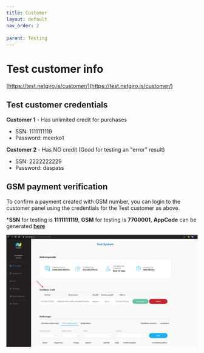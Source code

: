 ```yaml
---
title: Customer
layout: default
nav_order: 2

parent: Testing
---
```


# Test customer info

[https://test.netgiro.is/customer/](https://test.netgiro.is/customer/)

## Test customer credentials

**Customer 1** - Has unlimited credit for purchases

- SSN: 1111111119 
- Password: meerko1

**Customer 2** - Has NO credit (Good for testing an "error" result)

- SSN: 2222222229
- Password: daspass

## GSM payment verification

To confirm a payment created with GSM number, you can login to the customer panel using the credentials for the Test customer as above.

***SSN** for testing is **1111111119**, **GSM** for testing is **7700001**, **AppCode** can be generated [**here**](/docs/testing/api-pos)

![customer-payment-requests](/images/payment_requests_on_customer.png)